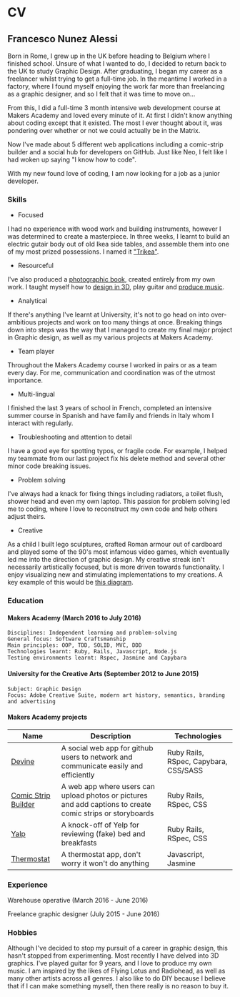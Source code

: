 # CV
## Francesco Nunez Alessi
Born in Rome, I grew up in the UK before heading to Belgium where I finished school. Unsure of what I wanted to do, I decided to return back to the UK to study Graphic Design. After graduating, I began my career as a freelancer whilst trying to get a full-time job. In the meantime I worked in a factory, where I found myself enjoying the work far more than freelancing as a graphic designer, and so I felt that it was time to move on...

From this, I did a full-time 3 month intensive web development course at Makers Academy and loved every minute of it. At first I didn't know anything about coding except that it existed. The most I ever thought about it, was pondering over whether or not we could actually be in the Matrix.

Now I've made about 5 different web applications including a comic-strip builder and a social hub for developers on GitHub. Just like Neo, I felt like I had woken up saying "I know how to code".

With my new found love of coding, I am now looking for a job as a junior developer.

### Skills

- Focused

I had no experience with wood work and building instruments, however I was determined to create a masterpiece. In three weeks, I learnt to build an electric gutair body out of old Ikea side tables, and assemble them into one of my most prized possessions. I named it ["Trikea"](https://www.behance.net/gallery/31988285/Trikea-Old-IKEA-furniture-put-to-good-use).

- Resourceful

I've also produced a [photographic book](https://www.behance.net/gallery/32004029/Transiendence), created entirely from my own work. I taught myself how to [design in 3D](https://www.behance.net/gallery/32002401/3D-Modelling-With-Blender), play guitar and [produce music](https://soundcloud.com/temka1991).

- Analytical

If there's anything I've learnt at University, it's not to go head on into over-ambitious projects and work on too many things at once. Breaking things down into steps was the way that I managed to create my final major project in Graphic design, as well as my various projects at Makers Academy.

- Team player

Throughout the Makers Academy course I worked in pairs or as a team every day. For me, communication and coordination was of the utmost importance.

- Multi-lingual

I finished the last 3 years of school in French, completed an intensive summer course in Spanish and have family and friends in Italy whom I interact with regularly.

- Troubleshooting and attention to detail

I have a good eye for spotting typos, or fragile code. For example, I helped my teammate from our last project fix his delete method and several other minor code breaking issues.

- Problem solving

I've always had a knack for fixing things including radiators, a toilet flush, shower head and even my own laptop. This passion for problem solving led me to coding, where I love to reconstruct my own code and help others adjust theirs. 

- Creative

As a child I built lego sculptures, crafted Roman armour out of cardboard and played some of the 90's most infamous video games, which eventually led me into the direction of graphic design. My creative streak isn't necessarily artistically focused, but is more driven towards functionality. I enjoy visualizing new and stimulating implementations to my creations. A key example of this would be [this diagram](https://drive.google.com/file/d/0B8j1h64XKkhAdml1U0JsYWEzUE0/view?usp=sharing).

### Education

#### Makers Academy (March 2016 to July 2016)

    Disciplines: Independent learning and problem-solving
    General focus: Software Craftsmanship
    Main principles: OOP, TDD, SOLID, MVC, DDD
    Technologies learnt: Ruby, Rails, Javascript, Node.js
    Testing environments learnt: Rspec, Jasmine and Capybara

#### University for the Creative Arts (September 2012 to June 2015)

    Subject: Graphic Design
    Focus: Adobe Creative Suite, modern art history, semantics, branding and advertising
  

#### Makers Academy projects

| Name | Description | Technologies |
|------|-------------|--------------|
| [Devine](https://devine-github.herokuapp.com/) | A social web app for github users to network and communicate easily and efficiently | Ruby Rails, RSpec, Capybara, CSS/SASS |
| [Comic Strip Builder](http://comic-builder.herokuapp.com/) | A web app where users can upload photos or pictures and add captions to create comic strips or storyboards | Ruby Rails, RSpec, CSS |
| [Yalp](https://yalp-fake-yelp.herokuapp.com/) | A knock-off of Yelp for reviewing (fake) bed and breakfasts | Ruby Rails, RSpec, CSS |
| [Thermostat](https://github.com/Frunez/thermostat) | A thermostat app, don't worry it won't do anything | Javascript, Jasmine |



### Experience

Warehouse operative (March 2016 - June 2016)

Freelance graphic designer (July 2015 - June 2016)

### Hobbies

Although I've decided to stop my pursuit of a career in graphic design, this hasn't stopped from experimenting. Most recently I have delved into 3D graphics. I've played guitar for 9 years, and I love to produce my own music. I am inspired by the likes of Flying Lotus and Radiohead, as well as many other artists across all genres. I also like to do DIY because I believe that if I can make something myself, then there really is no reason to buy it.   
